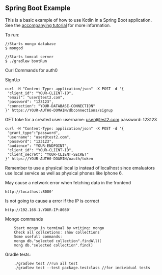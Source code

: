 ## Spring Boot Example

This is a basic example of how to use Kotlin in a Spring Boot application. See the [accompanying tutorial](http://kotlinlang.org/docs/tutorials/spring-boot-restful.html)
for more information.

To run:

```
//Starts mongo database
$ mongod

//Starts tomcat server
$ ./gradlew bootRun
```

Curl Commands for auth0


SignUp
```
curl -H "Content-Type: application/json" -X POST -d '{
 "client_id": "YOUR-CLIENT-ID",
 "email": "user@test2.com",   
 "password": "123123",
 "connection": "YOUR-DATABASE-CONNECTION"
}' https://YOUR-AUTH0-DOMAIN/dbconnections/signup
```

GET toke for a created user:
username: user@test2.com
password: 123123
```
curl -H "Content-Type: application/json" -X POST -d '{
 "grant_type":"password",
 "username": "user@test2.com",
 "password": "123123",
 "audience": "YOUR-ENDPOINT",
 "client_id": "YOUR-CLIENT-ID",
 "client_secret": "YOUR-CLIENT-SECRET"
}' https://YOUR-AUTH0-DOAMIN/oauth/token
```

Remember to use a physical local ip instead of 
localhost since emaluators use local service as well as physical
phones like Iphone 6.

May cause a network error when fetching data in the frontend
```
http://localhost:8080'
```

Is not going to cause a error if the IP is correct
```
http://192.168.1.YOUR-IP:8080'
```

Mongo commands
```
    Start mongo in terminal by writing: mongo
    Check all collcetions: show collections
    Some usefull commands:
    mongo db."selected collection".findAll()
    mong db."selected collection".find()
```

Gradle tests:
```
    ./gradlew test //run all test
    ./gradlew test --test package.testclass //for individual tests
```